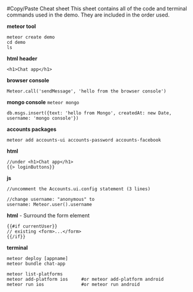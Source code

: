 #Copy/Paste Cheat sheet
This sheet contains all of the code and terminal commands used in the demo. They are included in the order used.

**meteor tool**
```
meteor create demo
cd demo
ls
```

**html header**
```
<h1>Chat app</h1>
```

**browser console**

```
Meteor.call('sendMessage', 'hello from the browser console')
```

**mongo console**  `meteor mongo`

```
db.msgs.insert({text: 'hello from Mongo', createdAt: new Date, username: 'mongo console'})
```

**accounts packages**

```
meteor add accounts-ui accounts-password accounts-facebook
```

**html**  
```
//under <h1>Chat app</h1> 
{{> loginButtons}}
```

**js**
```
//uncomment the Accounts.ui.config statement (3 lines)

//change username: "anonymous" to
username: Meteor.user().username
```

**html** - Surround the form element
```
{{#if currentUser}}
// existing <form>...</form>
{{/if}}
```

**terminal**
```
meteor deploy [appname]
meteor bundle chat-app

meteor list-platforms
meteor add-platform ios     #or meteor add-platform android
meteor run ios              #or meteor run android
```